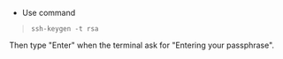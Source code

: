 * Use command
> `ssh-keygen -t rsa`

Then type "Enter" when the terminal ask for "Entering your passphrase".
